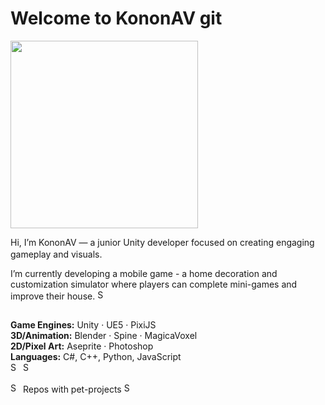 # Welcome to KononAV git 

<img src="https://github.com/user-attachments/assets/06a72d03-c670-4a96-b550-fd1c05119b14" width="300"/>

Hi, I’m KononAV — a junior Unity developer focused on creating engaging gameplay and visuals. <img src="https://img.icons8.com/ios-filled/50/000000/code" width="16"/>

I’m currently developing a mobile game - a home decoration and customization simulator where players can complete mini-games and improve their house. <img src="https://github.com/user-attachments/assets/7831f2bc-c1e7-4327-b257-7afa5bde7f64" width="16" alt="SponsorTiersIcon"/>

##
<strong>Game Engines:</strong> Unity · UE5 · PixiJS<br/>
<strong>3D/Animation:</strong> Blender · Spine · MagicaVoxel<br/>
<strong>2D/Pixel Art:</strong> Aseprite · Photoshop<br/>
<strong>Languages:</strong> C#, C++, Python, JavaScript<br/>
<img src="https://github.com/user-attachments/assets/6299b61b-a172-4a98-8cfd-b2f18949822a" width="16" alt="SponsorTiersIcon"/>                                                                               <img src="https://github.com/user-attachments/assets/6299b61b-a172-4a98-8cfd-b2f18949822a" width="16" alt="SponsorTiersIcon"/>

<img src="https://github.com/user-attachments/assets/cde343c4-ff17-446d-8e84-5b5a87df6519" width="16" alt="SponsorTiersIcon"/> Repos with pet-projects <img src="https://github.com/user-attachments/assets/cde343c4-ff17-446d-8e84-5b5a87df6519" width="16" alt="SponsorTiersIcon"/>
